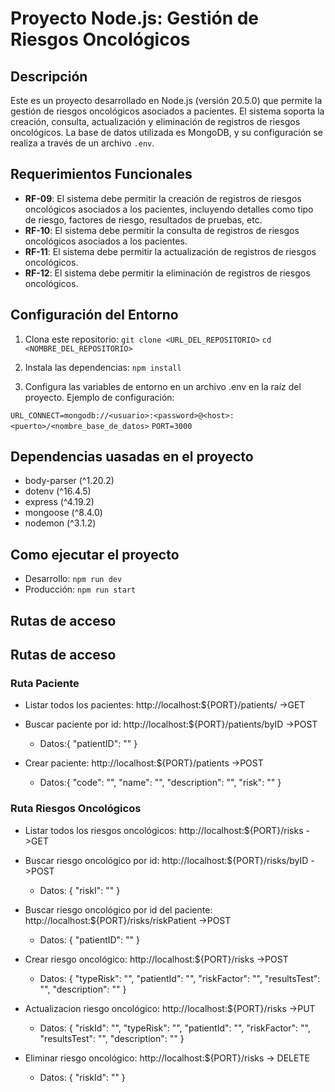 # Proyecto Node.js: Gestión de Riesgos Oncológicos

## Descripción

Este es un proyecto desarrollado en Node.js (versión 20.5.0) que permite la gestión de riesgos oncológicos asociados a pacientes. El sistema soporta la creación, consulta, actualización y eliminación de registros de riesgos oncológicos. La base de datos utilizada es MongoDB, y su configuración se realiza a través de un archivo `.env`.

## Requerimientos Funcionales

- **RF-09**: El sistema debe permitir la creación de registros de riesgos oncológicos asociados a los pacientes, incluyendo detalles como tipo de riesgo, factores de riesgo, resultados de pruebas, etc.
- **RF-10**: El sistema debe permitir la consulta de registros de riesgos oncológicos asociados a los pacientes.
- **RF-11**: El sistema debe permitir la actualización de registros de riesgos oncológicos.
- **RF-12**: El sistema debe permitir la eliminación de registros de riesgos oncológicos.

## Configuración del Entorno

1. Clona este repositorio:
`git clone <URL_DEL_REPOSITORIO>`
`cd <NOMBRE_DEL_REPOSITORIO>`

2. Instala las dependencias:
`npm install`

3. Configura las variables de entorno en un archivo .env en la raíz del proyecto. Ejemplo de configuración:

`URL_CONNECT=mongodb://<usuario>:<password>@<host>:<puerto>/<nombre_base_de_datos>`
`PORT=3000`

## Dependencias uasadas en el proyecto

- body-parser (^1.20.2)
- dotenv (^16.4.5)
- express (^4.19.2)
- mongoose (^8.4.0)
- nodemon (^3.1.2)

## Como ejecutar el proyecto

- Desarrollo: `npm run dev`
- Producción: `npm run start`


## Rutas de acceso

## Rutas de acceso

### Ruta Paciente 

-   Listar todos los pacientes: http://localhost:${PORT}/patients/  ->GET

-   Buscar paciente por id: http://localhost:${PORT}/patients/byID ->POST
    * Datos:{
        "patientID": ""
    }

-   Crear paciente: http://localhost:${PORT}/patients  ->POST
    * Datos:{
        "code": "",
        "name": "",
        "description": "",
        "risk": ""
    }
 
### Ruta Riesgos Oncológicos 

-   Listar todos los riesgos oncológicos: http://localhost:${PORT}/risks  ->GET


-   Buscar riesgo oncológico por id: http://localhost:${PORT}/risks/byID ->POST
    * Datos: { 
        "riskI": ""
    }

-   Buscar riesgo oncológico por id del paciente: http://localhost:${PORT}/risks/riskPatient ->POST
    * Datos: { 
        "patientID": "" 
    }

-   Crear riesgo oncológico: http://localhost:${PORT}/risks  ->POST
    * Datos: {
            "typeRisk": "",
            "patientId": "",
            "riskFactor": "",
            "resultsTest": "",
            "description": ""
        }

-   Actualizacion riesgo oncológico: http://localhost:${PORT}/risks  ->PUT
    * Datos: {
           "riskId": "",
           "typeRisk": "",
           "patientId": "",
           "riskFactor": "",
           "resultsTest": "",
           "description": ""
        }

-   Eliminar riesgo oncológico: http://localhost:${PORT}/risks  -> DELETE
    * Datos: {
           "riskId": ""
        }
